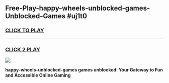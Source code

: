 
## Free-Play-happy-wheels-unblocked-games-Unblocked-Games #uj1t0
<h3>
<a href="https://news.freeplayer.one?title=happy-wheels-unblocked-games&ref=8M">CLICK TO PLAY</a></h3>
<hr>

<h3>
<a href="https://news.freeplayer.one?title=happy-wheels-unblocked-games&ref=8M">CLICK 2 PLAY</a>
  
</h3>

<a href="https://news.freeplayer.one?title=happy-wheels-unblocked-games&ref=8M"><img src="https://clearcache.store/games.png"></a>


**happy-wheels-unblocked-games games unblocked: Your Gateway to Fun and Accessible Online Gaming**
